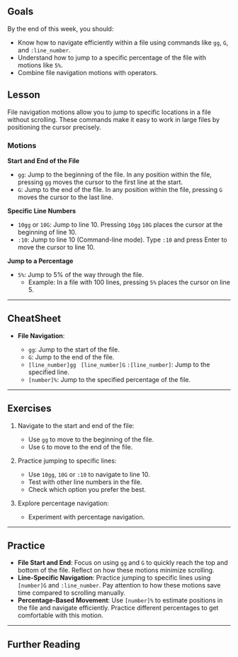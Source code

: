 ## Goals

By the end of this week, you should:

- Know how to navigate efficiently within a file using commands like `gg`, `G`, and `:line_number`.
- Understand how to jump to a specific percentage of the file with motions like `5%`.
- Combine file navigation motions with operators.

## Lesson

File navigation motions allow you to jump to specific locations in a file without scrolling. These commands make it easy to work in large files by positioning the cursor precisely.

### Motions

**Start and End of the File**

- `gg`: Jump to the beginning of the file. In any position within the file, pressing `gg` moves the cursor to the first line at the start.
- `G`: Jump to the end of the file. In any position within the file, pressing `G` moves the cursor to the last line.

**Specific Line Numbers**

- `10gg` or `10G`: Jump to line 10. Pressing `10gg` `10G` places the cursor at the beginning of line 10.
- `:10`: Jump to line 10 (Command-line mode). Type `:10` and press Enter to move the cursor to line 10.

**Jump to a Percentage**

- `5%`: Jump to 5% of the way through the file.
	- Example: In a file with 100 lines, pressing `5%` places the cursor on line 5.

---

## CheatSheet

- **File Navigation**:
	
	- `gg`: Jump to the start of the file.
	- `G`: Jump to the end of the file.
	- `[line_number]gg ` `[line_number]G` `:[line_number]`: Jump to the specified line.
	- `[number]%`: Jump to the specified percentage of the file.

---

## Exercises

1. Navigate to the start and end of the file:
    
    - Use `gg` to move to the beginning of the file.
    - Use `G` to move to the end of the file.
	
2. Practice jumping to specific lines:
    
    - Use `10gg`, `10G` or `:10` to navigate to line 10.
    - Test with other line numbers in the file.
    - Check which option you prefer the best.
	
3. Explore percentage navigation:
    
    - Experiment with percentage navigation.

---

## Practice

- **File Start and End**: Focus on using `gg` and `G` to quickly reach the top and bottom of the file. Reflect on how these motions minimize scrolling.
- **Line-Specific Navigation**: Practice jumping to specific lines using `[number]G` and `:line_number`. Pay attention to how these motions save time compared to scrolling manually.
- **Percentage-Based Movement**: Use `[number]%` to estimate positions in the file and navigate efficiently. Practice different percentages to get comfortable with this motion.

---

## Further Reading